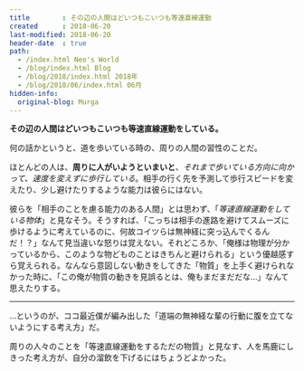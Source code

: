 ```yaml
---
title        : その辺の人間はどいつもこいつも等速直線運動
created      : 2018-06-20
last-modified: 2018-06-20
header-date  : true
path:
  - /index.html Neo's World
  - /blog/index.html Blog
  - /blog/2018/index.html 2018年
  - /blog/2018/06/index.html 06月
hidden-info:
  original-blog: Murga
---
```


**その辺の人間はどいつもこいつも等速直線運動をしている。**

何の話かというと、道を歩いている時の、周りの人間の習性のことだ。

ほとんどの人は、**周りに人がいようといまいと**、*それまで歩いている方向に向かって、速度を変えずに歩行している*。相手の行く先を予測して歩行スピードを変えたり、少し避けたりするような能力は彼らにはない。

彼らを「相手のことを慮る能力のある人間」とは思わず、「*等速直線運動をしている物体*」と見なそう。そうすれば、「こっちは相手の進路を避けてスムーズに歩けるように考えているのに、何故コイツらは無神経に突っ込んでくるんだ！？」なんて見当違いな怒りは覚えない。それどころか、「俺様は物理が分かっているから、このような物どものことはきちんと避けられる」という優越感すら覚えられる。なんなら意図しない動きをしてきた「物質」を上手く避けられなかった時に、「この俺が物質の動きを見誤るとは、俺もまだまだだな…」なんて思えたりする。

-----

…というのが、ココ最近僕が編み出した「道端の無神経な輩の行動に腹を立てないようにする考え方」だ。

周りの人々のことを「等速直線運動をするただの物質」と見なす、人を馬鹿にしきった考え方が、自分の溜飲を下げるにはちょうどよかった。
